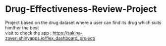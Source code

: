 # Drug-Effectiveness-Review-Project
Project based on the drug dataset where a user can find its drug which suits him/her the best <br />
visit to check the app : https://sakina-zaveri.shinyapps.io/flex_dashboard_project/
